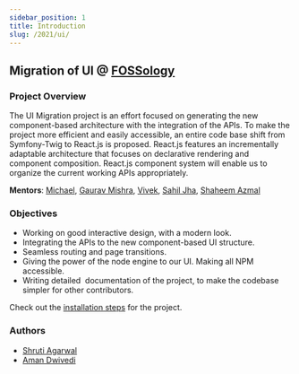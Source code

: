 ```yaml
---
sidebar_position: 1
title: Introduction
slug: /2021/ui/
---
```

<!--
SPDX-License-Identifier: CC-BY-SA-4.0

SPDX-FileCopyrightText: 2021 Aman Dwivedi <aman.dwivedi5@gmail.com>
SPDX-FileCopyrightText: 2021 Shruti Agarwal <mail2shruti.ag@gmail.com>
-->


## Migration of UI @ <a href="https://github.com/fossology">FOSSology</a>

### Project Overview

The UI Migration project is an effort focused on generating the new component-based architecture with the integration of the APIs. To make the project more efficient and easily accessible, an entire code base shift from Symfony-Twig to React.js is proposed. React.js features an incrementally adaptable architecture that focuses on declarative rendering and component composition. React.js component system will enable us to organize the current working APIs appropriately.

**Mentors**: [Michael](https://github.com/mcjaeger), [Gaurav Mishra](https://github.com/GMishx), [Vivek](https://github.com/viv9k), [Sahil Jha](https://github.com/sjha2048), [Shaheem Azmal](https://github.com/shaheemazmalmmd)
### Objectives

- Working on good interactive design, with a modern look.
- Integrating the APIs to the new component-based UI structure.
- Seamless routing and page transitions.
- Giving the power of the node engine to our UI. Making all NPM accessible.
- Writing detailed ​ documentation of the project, to make the
  codebase simpler for other contributors.

Check out the [installation steps](installation) for the project.

### Authors

- [Shruti Agarwal](https://github.com/Shruti3004)
- [Aman Dwivedi](https://github.com/Aman-Codes)
